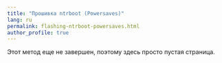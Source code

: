 ```yaml
---
title: "Прошивка ntrboot (Powersaves)"
lang: ru
permalink: flashing-ntrboot-powersaves.html
author_profile: true
---
```


Этот метод еще не завершен, поэтому здесь просто пустая страница.